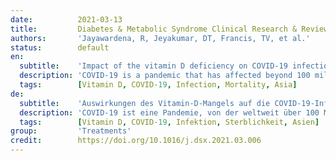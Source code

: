 ```yaml
---
date:          2021-03-13
title:         Diabetes & Metabolic Syndrome Clinical Research & Reviews
authors:       'Jayawardena, R, Jeyakumar, DT, Francis, TV, et al.'
status:        default
en:
  subtitle:    'Impact of the vitamin D deficiency on COVID-19 infection and mortality in Asian countries'
  description: 'COVID-19 is a pandemic that has affected beyond 100 million and caused nearly 3 million deaths globally. Vitamin D is a known risk factor for COVID-19. Therefore, we aimed to investigate the association of prevalence of vitamin D deficiency and mean vitamin D level with COVID-19 infection and mortality in Asia, predicting with other confounding factors such as median age, obesity, and diabetes. COVID-19 infections and mortalities among the Asian countries were retrieved from the Worldometer website. Information on prevalence of vitamin D deficiency and mean vitamin D values in each Asian country was retrieved through literature searching on PubMed® and Google scholar. The associations between COVID-19 infections and mortalities with prevalence of vitamin D deficiency and mean vitamin D level were explored with correlation coefficients. As a predictive analysis, multiple linear regression was carried out with all confounders. Positive correlations were observed for prevalence of vitamin D deficiency with COVID-19 infections and mortalities. Moreover, the associations for the COVID-19 infections and mortalities improved, respectively, after predicting with confounding factors. Similarly, mean vitamin D level had a significant negative correlation with COVID-19 infections and mortalities when combining with confounders. Prevalence of vitamin D deficiency is significantly positively associated whereas the mean vitamin D level is significantly negatively associated with both infection and mortality rate of COVID-19 among Asian countries upon predicting with all confounders.'
  tags:        [Vitamin D, COVID-19, Infection, Mortality, Asia]
de:
  subtitle:    'Auswirkungen des Vitamin-D-Mangels auf die COVID-19-Infektion und Mortalität in asiatischen Ländern'
  description: 'COVID-19 ist eine Pandemie, von der weltweit über 100 Millionen Menschen betroffen sind und die fast 3 Millionen Todesfälle verursacht hat. Vitamin D ist ein bekannter Risikofaktor für COVID-19. Daher wollten wir den Zusammenhang zwischen der Prävalenz des Vitamin-D-Mangels und dem durchschnittlichen Vitamin-D-Spiegel mit der COVID-19-Infektion und der Sterblichkeit in Asien untersuchen, wobei wir andere Störfaktoren wie das Durchschnittsalter, Fettleibigkeit und Diabetes mit einbeziehen wollten. Die COVID-19-Infektionen und -Mortalität in den asiatischen Ländern wurden von der Worldometer-Website abgerufen. Informationen über die Prävalenz des Vitamin-D-Mangels und die durchschnittlichen Vitamin-D-Werte in den einzelnen asiatischen Ländern wurden durch eine Literatursuche in PubMed® und Google scholar ermittelt. Die Zusammenhänge zwischen COVID-19-Infektionen und Sterblichkeit mit der Prävalenz des Vitamin-D-Mangels und dem durchschnittlichen Vitamin-D-Spiegel wurden anhand von Korrelationskoeffizienten untersucht. Als prädiktive Analyse wurde eine multiple lineare Regression mit allen Störfaktoren durchgeführt. Diese ergab positive Korrelationen zwischen der Prävalenz des Vitamin-D-Mangels und den COVID-19-Infektionen und -Mortalitäten. Darüber hinaus verbesserten sich die Zusammenhänge für COVID-19-Infektionen und Sterblichkeit insbesondere nach der Kombination mit den Störfaktoren. Ebenso wies der mittlere Vitamin-D-Spiegel eine signifikante negative Korrelation mit COVID-19-Infektionen und -Mortalität auf, wenn er mit Störfaktoren kombiniert wurde. Die Prävalenz des Vitamin-D-Mangels ist signifikant positiv, der mittlere Vitamin-D-Spiegel hingegen signifikant negativ mit der Infektions- und Sterblichkeitsrate von COVID-19 in den asiatischen Ländern verbunden, wenn man alle Störfaktoren in die Vorhersage einbezieht.' 
  tags:        [Vitamin D, COVID-19, Infektion, Sterblichkeit, Asien]
group:         'Treatments'
credit:        https://doi.org/10.1016/j.dsx.2021.03.006
---
```

